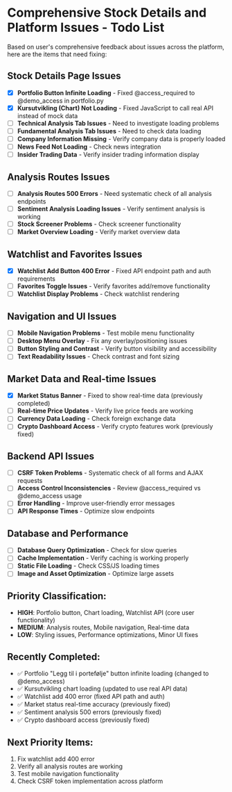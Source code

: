 # Comprehensive Stock Details and Platform Issues - Todo List

Based on user's comprehensive feedback about issues across the platform, here are the items that need fixing:

## Stock Details Page Issues

- [x] **Portfolio Button Infinite Loading** - Fixed @access_required to @demo_access in portfolio.py
- [x] **Kursutvikling (Chart) Not Loading** - Fixed JavaScript to call real API instead of mock data  
- [ ] **Technical Analysis Tab Issues** - Need to investigate loading problems
- [ ] **Fundamental Analysis Tab Issues** - Need to check data loading
- [ ] **Company Information Missing** - Verify company data is properly loaded
- [ ] **News Feed Not Loading** - Check news integration
- [ ] **Insider Trading Data** - Verify insider trading information display

## Analysis Routes Issues  

- [ ] **Analysis Routes 500 Errors** - Need systematic check of all analysis endpoints
- [ ] **Sentiment Analysis Loading Issues** - Verify sentiment analysis is working
- [ ] **Stock Screener Problems** - Check screener functionality
- [ ] **Market Overview Loading** - Verify market overview data

## Watchlist and Favorites Issues

- [x] **Watchlist Add Button 400 Error** - Fixed API endpoint path and auth requirements  
- [ ] **Favorites Toggle Issues** - Verify favorites add/remove functionality
- [ ] **Watchlist Display Problems** - Check watchlist rendering

## Navigation and UI Issues

- [ ] **Mobile Navigation Problems** - Test mobile menu functionality
- [ ] **Desktop Menu Overlay** - Fix any overlay/positioning issues  
- [ ] **Button Styling and Contrast** - Verify button visibility and accessibility
- [ ] **Text Readability Issues** - Check contrast and font sizing

## Market Data and Real-time Issues

- [x] **Market Status Banner** - Fixed to show real-time data (previously completed)
- [ ] **Real-time Price Updates** - Verify live price feeds are working
- [ ] **Currency Data Loading** - Check foreign exchange data
- [ ] **Crypto Dashboard Access** - Verify crypto features work (previously fixed)

## Backend API Issues

- [ ] **CSRF Token Problems** - Systematic check of all forms and AJAX requests
- [ ] **Access Control Inconsistencies** - Review @access_required vs @demo_access usage
- [ ] **Error Handling** - Improve user-friendly error messages
- [ ] **API Response Times** - Optimize slow endpoints

## Database and Performance

- [ ] **Database Query Optimization** - Check for slow queries
- [ ] **Cache Implementation** - Verify caching is working properly
- [ ] **Static File Loading** - Check CSS/JS loading times
- [ ] **Image and Asset Optimization** - Optimize large assets

## Priority Classification:
- **HIGH**: Portfolio button, Chart loading, Watchlist API (core user functionality)
- **MEDIUM**: Analysis routes, Mobile navigation, Real-time data  
- **LOW**: Styling issues, Performance optimizations, Minor UI fixes

## Recently Completed:
- ✅ Portfolio "Legg til i portefølje" button infinite loading (changed to @demo_access)
- ✅ Kursutvikling chart loading (updated to use real API data)
- ✅ Watchlist add 400 error (fixed API path and auth)
- ✅ Market status real-time accuracy (previously fixed)
- ✅ Sentiment analysis 500 errors (previously fixed)
- ✅ Crypto dashboard access (previously fixed)

## Next Priority Items:
1. Fix watchlist add 400 error
2. Verify all analysis routes are working  
3. Test mobile navigation functionality
4. Check CSRF token implementation across platform
